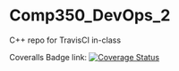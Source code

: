 # Comp350_DevOps_2
C++ repo for TravisCI in-class

Coveralls Badge link:
[![Coverage Status](https://coveralls.io/repos/github/GingerSnap9/Comp350_DevOps_2/badge.svg?branch=master)](https://coveralls.io/github/GingerSnap9/Comp350_DevOps_2?branch=master)
